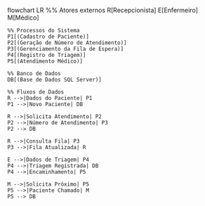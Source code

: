 flowchart LR
    %% Atores externos
    R[Recepcionista]
    E[Enfermeiro]
    M[Médico]

    %% Processos do Sistema
    P1[(Cadastro de Paciente)]
    P2[(Geração de Número de Atendimento)]
    P3[(Gerenciamento da Fila de Espera)]
    P4[(Registro de Triagem)]
    P5[(Atendimento Médico)]

    %% Banco de Dados
    DB[(Base de Dados SQL Server)]

    %% Fluxos de Dados
    R -->|Dados do Paciente| P1
    P1 -->|Novo Paciente| DB

    R -->|Solicita Atendimento| P2
    P2 -->|Número de Atendimento| P3
    P2 --> DB

    R -->|Consulta Fila| P3
    P3 -->|Fila Atualizada| R

    E -->|Dados de Triagem| P4
    P4 -->|Triagem Registrada| DB
    P4 -->|Encaminhamento| P5

    M -->|Solicita Próximo| P5
    P5 -->|Paciente Chamado| M
    P5 --> DB

